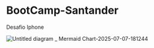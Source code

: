 # BootCamp-Santander

Desafio Iphone

![Untitled diagram _ Mermaid Chart-2025-07-07-181244](https://github.com/user-attachments/assets/2614ae9e-589e-4f32-9c14-6e5743070db0)
